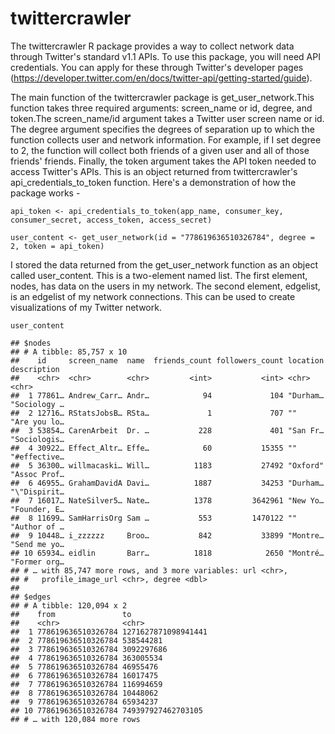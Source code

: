 # twittercrawler
The twittercrawler R package provides a way to collect network data through Twitter's standard v1.1 APIs. To use this package, you will need API credentials. You can apply for these through Twitter's developer pages (https://developer.twitter.com/en/docs/twitter-api/getting-started/guide). 

The main function of the twittercrawler package is get_user_network.This function takes three required arguments: screen_name or id, degree, and token.The screen_name/id argument takes a Twitter user screen name or id.  The degree argument specifies the degrees of separation up to which the function collects user and network information.  For example, if I set degree to 2, the function will collect both friends of a given user and all of those friends' friends. Finally, the token argument takes the API token needed to access Twitter's APIs.  This is an object returned from twittercrawler's api_credentials_to_token function.  Here's a demonstration of how the package works - 

```{r}
api_token <- api_credentials_to_token(app_name, consumer_key, consumer_secret, access_token, access_secret)

user_content <- get_user_network(id = "778619636510326784", degree = 2, token = api_token)
```

I stored the data returned from the get_user_network function as an object called user_content. This is a two-element named list. The first element, nodes, has data on the users in my network. The second element, edgelist, is an edgelist of my network connections. This can be used to create visualizations of my Twitter network. 

```
user_content
```

```{r}
## $nodes
## # A tibble: 85,757 x 10
##    id     screen_name  name  friends_count followers_count location description
##    <chr>  <chr>        <chr>         <int>           <int> <chr>    <chr>
##  1 77861… Andrew_Carr… Andr…            94             104 "Durham… "Sociology …
##  2 12716… RStatsJobsB… RSta…             1             707 ""       "Are you lo…
##  3 53854… CarenArbeit  Dr. …           228             401 "San Fr… "Sociologis…
##  4 30922… Effect_Altr… Effe…            60           15355 ""       "#effective…
##  5 36300… willmacaski… Will…          1183           27492 "Oxford" "Assoc Prof…
##  6 46955… GrahamDavidA Davi…          1887           34253 "Durham… "\"Dispirit…
##  7 16017… NateSilver5… Nate…          1378         3642961 "New Yo… "Founder, E…
##  8 11699… SamHarrisOrg Sam …           553         1470122 ""       "Author of …
##  9 10448… i_zzzzzz     Broo…           842           33899 "Montre… "Send me yo…
## 10 65934… eidlin       Barr…          1818            2650 "Montré… "Former org…
## # … with 85,747 more rows, and 3 more variables: url <chr>,
## #   profile_image_url <chr>, degree <dbl>
##
## $edges
## # A tibble: 120,094 x 2
##    from               to
##    <chr>              <chr>
##  1 778619636510326784 1271627871098941441
##  2 778619636510326784 538544281
##  3 778619636510326784 3092297686
##  4 778619636510326784 363005534
##  5 778619636510326784 46955476
##  6 778619636510326784 16017475
##  7 778619636510326784 116994659
##  8 778619636510326784 10448062
##  9 778619636510326784 65934237
## 10 778619636510326784 749397927462703105
## # … with 120,084 more rows
```

